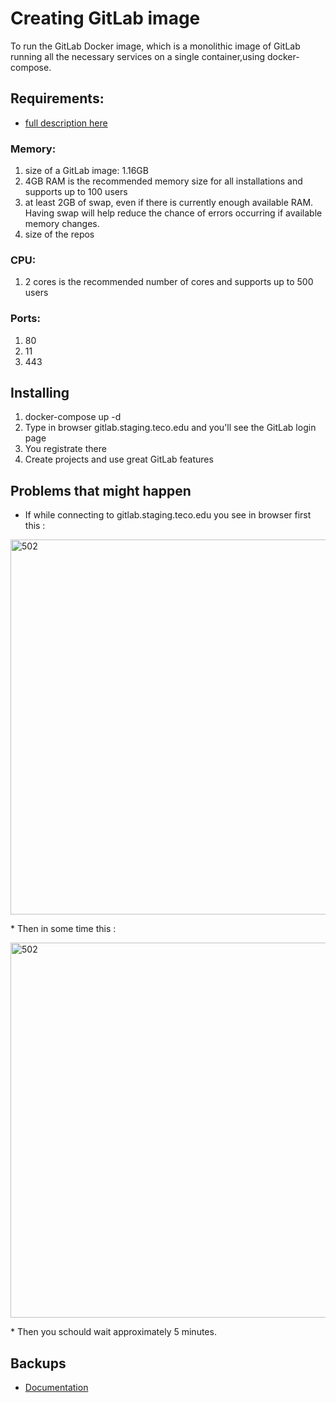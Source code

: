 # Creating GitLab image
To run the GitLab Docker image, which is a monolithic image of GitLab running all the necessary services on a single container,using docker-compose.

## Requirements:
* [full description here](https://docs.gitlab.com/ce/install/requirements.html)

### Memory: 
1. size of a GitLab image: 1.16GB
2. 4GB RAM is the recommended memory size for all installations and supports up to 100 users
3. at least 2GB of swap, even if there is currently enough available RAM. Having swap will help reduce the chance of errors occurring if available 
memory changes.
4. size of the repos

### CPU: 
1. 2 cores is the recommended number of cores and supports up to 500 users

### Ports:
1. 80
2. 11
3. 443

## Installing
1. docker-compose up -d 
2. Type in browser gitlab.staging.teco.edu and you'll see the GitLab login page
3. You registrate there
4. Create projects and use great GitLab features

## Problems that might happen

* If while connecting to gitlab.staging.teco.edu you see in browser first this :  
 <p align="left">
  <img title="502" heigh="600" width="600" src='https://raw.githubusercontent.com/kristkat/pictures/master/502_1.png' />
</p> 
* Then in some time this :
<p align="left">
  <img title="502" heigh="600" width="600" src='https://raw.githubusercontent.com/kristkat/pictures/master/502_2.png' />
</p>
* Then you schould wait approximately 5 minutes.

## Backups

* [Documentation](https://docs.gitlab.com/omnibus/settings/backups.html)




	 